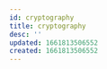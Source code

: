 ```yaml
---
id: cryptography
title: cryptography
desc: ''
updated: 1661813506552
created: 1661813506552
---
```

